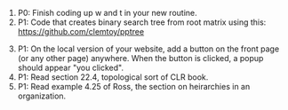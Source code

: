 1) P0: Finish coding up w and t in your new routine.
2) P1: Code that creates binary search tree from root matrix using this: https://github.com/clemtoy/pptree
3. P1: On the local version of your website, add a button on the front page (or any other page) anywhere. When the button is clicked, a popup should appear "you clicked".
4. P1: Read section 22.4, topological sort of CLR book.
5. P1: Read example 4.25 of Ross, the section on heirarchies in an organization.